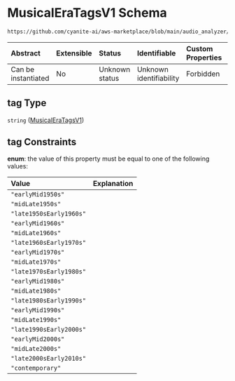 # MusicalEraTagsV1 Schema

```txt
https://github.com/cyanite-ai/aws-marketplace/blob/main/audio_analyzer/schemes/marketplace_v1/schema/TaggingV8.schema.json#/$defs/MusicalEraV1/properties/tag
```



| Abstract            | Extensible | Status         | Identifiable            | Custom Properties | Additional Properties | Access Restrictions | Defined In                                                                     |
| :------------------ | :--------- | :------------- | :---------------------- | :---------------- | :-------------------- | :------------------ | :----------------------------------------------------------------------------- |
| Can be instantiated | No         | Unknown status | Unknown identifiability | Forbidden         | Allowed               | none                | [TaggingV8.schema.json\*](../out/TaggingV8.schema.json "open original schema") |

## tag Type

`string` ([MusicalEraTagsV1](taggingv8-defs-musicaleratagsv1.md))

## tag Constraints

**enum**: the value of this property must be equal to one of the following values:

| Value                   | Explanation |
| :---------------------- | :---------- |
| `"earlyMid1950s"`       |             |
| `"midLate1950s"`        |             |
| `"late1950sEarly1960s"` |             |
| `"earlyMid1960s"`       |             |
| `"midLate1960s"`        |             |
| `"late1960sEarly1970s"` |             |
| `"earlyMid1970s"`       |             |
| `"midLate1970s"`        |             |
| `"late1970sEarly1980s"` |             |
| `"earlyMid1980s"`       |             |
| `"midLate1980s"`        |             |
| `"late1980sEarly1990s"` |             |
| `"earlyMid1990s"`       |             |
| `"midLate1990s"`        |             |
| `"late1990sEarly2000s"` |             |
| `"earlyMid2000s"`       |             |
| `"midLate2000s"`        |             |
| `"late2000sEarly2010s"` |             |
| `"contemporary"`        |             |
